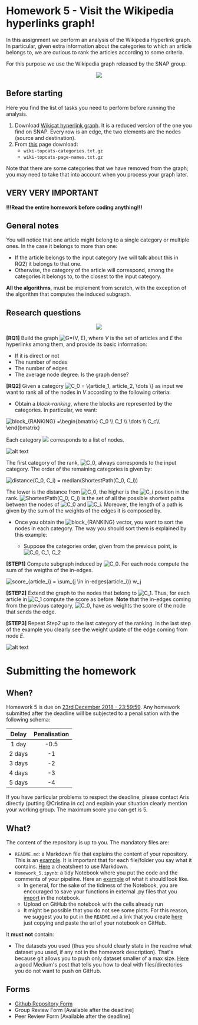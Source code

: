 
# Homework 5 - Visit the Wikipedia hyperlinks graph!
In this assignment we perform an analysis of the Wikipedia Hyperlink graph. In particular, given extra information about the categories to which an article belongs to, we are curious to rank the articles according to some criteria. 

For this purpose we use the Wikipedia graph released by the SNAP group.

<div style="text-align:center"><img src ="https://cryptobriefing.com/wp-content/uploads/2018/04/Wikipedia-and-Request-Network-enable-donors-to-donate-in-cryptocurrency.jpg" /></div>

## Before starting
Here you find the list of tasks you need to perform before running the analysis.

1.  Download  [Wikicat hyperlink graph](https://drive.google.com/file/d/1ghPJ4g6XMCUDFQ2JPqAVveLyytG8gBfL/view?usp=sharing).  It is a reduced version of the one you find on SNAP. Every row is an edge, the two elements are the nodes (source and destination).
2.  From [this](https://snap.stanford.edu/data/wiki-topcats.html) page download:
	-  `wiki-topcats-categories.txt.gz`
	-  `wiki-topcats-page-names.txt.gz`

Note that there are some categories that we have removed from the graph; you may need to take that into account when you process your graph later.

## VERY VERY IMPORTANT

**!!!Read the entire homework before coding anything!!!**

## General notes

You will notice that one article might belong to a single category or multiple ones. In the case it belongs to more than one:

* If the article belongs to the input category (we will talk about this in RQ2) it belongs to that one.
* Otherwise, the category of the article will correspond, among the categories it belongs to, to the closest to the input category.


__All the algorithms__, must be implement from scratch, with the exception of the algorithm that computes the induced subgraph.



## Research questions

<div style="text-align:center"><img src ="http://allywebs.com/images/social_networking.png" /></div>

**[RQ1]** Build the graph <img src="https://latex.codecogs.com/gif.latex?G=(V,&space;E)" title="G=(V, E)" />, where *V* is the set of articles and *E* the hyperlinks among them, and provide its basic information:
 
- If it is direct or not
- The number of nodes
- The number of edges 
- The average node degree. Is the graph dense?

**[RQ2]** Given a category <img src="https://latex.codecogs.com/gif.latex?C_0&space;=&space;\{article_1,&space;article_2,&space;\dots&space;\}" title="C_0 = \{article_1, article_2, \dots \}" /> as input we want to rank all of the nodes in *V* according to the following criteria:
	
* Obtain a *block-ranking*, where the blocks are represented by the categories. In particular, we want:


<img src="https://latex.codecogs.com/gif.latex?block_{RANKING}&space;=\begin{bmatrix}&space;C_0&space;\\&space;C_1&space;\\&space;\dots&space;\\&space;C_c\\&space;\end{bmatrix}" title="block_{RANKING} =\begin{bmatrix} C_0 \\ C_1 \\ \dots \\ C_c\\ \end{bmatrix}" />
	
Each category <img src="https://latex.codecogs.com/gif.latex?C_i"/> corresponds to a list of nodes. 


![alt text](imgs/sort_inside_categories.png)

The first category of the rank, <img src="https://latex.codecogs.com/gif.latex?C_0" title="C_0" />, always corresponds to the input category. The order of the remaining categories is given by:



<img src="https://latex.codecogs.com/gif.latex?$$distance(C_0,&space;C_i)&space;=&space;median(ShortestPath(C_0,&space;C_i))$$" title="distance(C_0, C_i) = median(ShortestPath(C_0, C_i))" />

The lower is the distance from <img src="https://latex.codecogs.com/gif.latex?C_0" title="C_0" />, the higher is the <img src="https://latex.codecogs.com/gif.latex?C_i" title="C_i" /> position in the rank. <img src="https://latex.codecogs.com/gif.latex?ShortestPath(C_0,&space;C_i)" title="ShortestPath(C_0, C_i)" /> is the set of all the possible shortest paths between the nodes of <img src="https://latex.codecogs.com/gif.latex?C_0" title="C_0" />  and <img src="https://latex.codecogs.com/gif.latex?C_i" title="C_i" />. Moreover, the length of a path is given by the sum of the weights of the edges it is composed by.


* Once you obtain the <img src="https://latex.codecogs.com/gif.latex?block_{RANKING}" title="block_{RANKING}" /> vector, you want to sort the nodes in each category. The way you should sort them is explained by this example:

	*	Suppose the categories order, given from the previous point, is <img src="https://latex.codecogs.com/gif.latex?C_0,&space;C_1,&space;C_2" title="C_0, C_1, C_2" />


__[STEP1]__ Compute subgraph induced by <img src="https://latex.codecogs.com/gif.latex?C_0" title="C_0" />. For each node compute the sum of the weigths of the in-edges.

 <img src="https://latex.codecogs.com/gif.latex?score_{article_i}&space;=&space;\sum_{i&space;\in&space;in-edges}&space;w_i" title="score_{article_i} = \sum_{j \in in-edges(article_i)} w_j" />

__[STEP2]__ Extend the graph to the nodes that belong to <img src="https://latex.codecogs.com/gif.latex?C_1" title="C_1" />. Thus, for each article in <img src="https://latex.codecogs.com/gif.latex?C_1" title="C_1" /> compute the score as before. __Note__ that the in-edges coming from the previous category, <img src="https://latex.codecogs.com/gif.latex?C_0" title="C_0" />, have as weights the score of the node that sends the edge.


__[STEP3]__ Repeat Step2 up to the last category of the ranking. In the last step of the example you clearly see the weight update of the edge coming from node *E*.
	
![alt text](imgs/algorithm.PNG)




# Submitting the homework

## When?

Homework 5 is due on [23rd December 2018 - 23:59:59](http://aris.me/index.php/data-mining-ds-2018). Any homework submitted after the deadline will be subjected to a penalisation with the following schema:

|   Delay  | Penalisation |
|:--------:|:------------:|
|  1 day |     -0.5     |
| 2 days |      -1      |
| 3 days |      -2      |
| 4 days |      -3      |
| 5 days |      -4      |
 
If you have particular problems to respect the deadline, please contact Aris directly (putting @Cristina in cc) and explain your situation clearly mention your working group.
The maximum score you can get is 5.

## What?
The content of the repository is up to you. The mandatory files are:

* `README.md`: a Markdown file that explains the content of your repository. This is an [example](https://github.com/CriMenghini/Wikipedia/tree/master/Mention). It is important that for each file/folder you say what it contains. [Here](https://github.com/adam-p/markdown-here/wiki/Markdown-Cheatsheet) a cheatsheet to use Markdown.
* `Homework_5.ipynb`: a tidy Notebook where you put the code and the comments of your pipeline. Here an [example](https://github.com/CriMenghini/ADA_Homeworks/blob/master/Homework_2/Hw_2.ipynb) of what it should look like.
    - In general, for the sake of the tidiness of the Notebook, you are encouraged to save your functions in external .py files that you [import](https://www.programiz.com/python-programming/modules) in the notebook.
    - Upload on GitHub the notebook with the cells already run
    - It might be possible that you do not see some plots. For this reason, we suggest you to put in the `README.md` a link that you create [here](http://nbviewer.jupyter.org/) just copying and paste the url of your notebook on GitHub.

It __must not__ contain:

* The datasets you used (thus you should clearly state in the readme what dataset you used, if any not in the homework description). That's because git allows you to push only dataset smaller of a max size. [Here](https://medium.com/@haydar_ai/learning-how-to-git-ignoring-files-and-folders-using-gitignore-177556afdbe3) a good Medium's post that tells you how to deal with files/directories you do not want to push on GitHub.

## Forms
- [Github Repository Form](https://goo.gl/forms/9bqQKaUEIixoD0rx1)
- Group Review Form [Available after the deadline]
- Peer Review Form [Available after the deadline]



